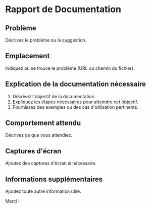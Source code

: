 # Rapport de Documentation

## Problème

Décrivez le problème ou la suggestion.

## Emplacement

Indiquez où se trouve le problème (URL ou chemin du fichier).

## Explication de la documentation nécessaire

1. Décrivez l'objectif de la documentation.
2. Expliquez les étapes nécessaires pour atteindre cet objectif.
3. Fournissez des exemples ou des cas d'utilisation pertinents.

## Comportement attendu

Décrivez ce que vous attendiez.
## Captures d'écran

Ajoutez des captures d'écran si nécessaire.

## Informations supplémentaires

Ajoutez toute autre information utile.

Merci !